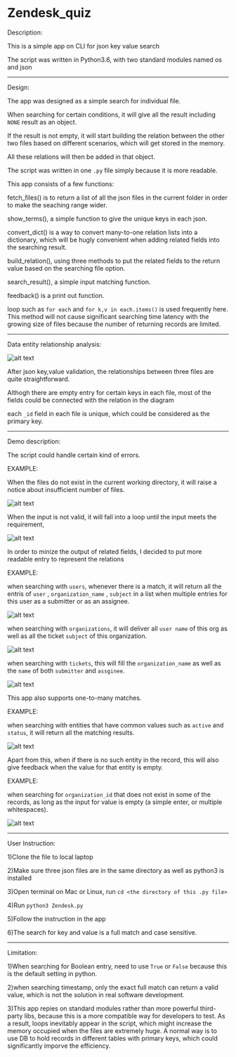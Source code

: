 # Zendesk_quiz

Description:

This is a simple app on CLI for json key value search

The script was written in Python3.6, with two standard modules named os and json

-------------------------------------------------------------------------------------------------

Design:

The app was designed as a simple search for individual file.

When searching for certain conditions, it will give all the result including `NONE` result as an object.

If the result is not empty, it will start building the relation between the other two files based on different scenarios, which will get stored in the memory.

All these relations will then be added in that object.



The script was written in one `.py` file simply because it is more readable.

This app consists of a few functions:

fetch_files() is to return a list of all the json files in the current folder in order to make the seaching range wider.

show_terms(), a simple function to give the unique keys in each json.

convert_dict() is a way to convert many-to-one relation lists into a dictionary, which will be hugly convenient when adding related fields into the searching result.

build_relation(), using three methods to put the related fields to the return value based on the searching file option.

search_result(), a simple input matching function.

feedback() is a print out function.

loop such as `for each` and `for k,v in each.items()` is used frequently here. This method will not cause significant searching time latency with the growing size of files because the number of returning records are limited.

-------------------------------------------------------------------------------------------------

Data entity relationship analysis:


![alt text](ER_DIAGRAM.png "The relationships between 3 files")


After json key,value validation, the relationships between three files are quite straightforward.

Althogh there are empty entry for certain keys in each file, most of the fields could be connected with the relation in the diagram

each `_id` field in each file is unique, which could be considered as the primary key.

--------------------------------------------------------------------------------------------------

Demo description:

The script could handle certain kind of errors.

EXAMPLE:

When the files do not exist in the current working directory, it will raise a notice about insufficient number of files.

![alt text](error1.png "Files missing")

When the input is not valid, it will fall into a loop until the input meets the requirement,

![alt text](error2.png "Files missing")

In order to minize the output of related fields, I decided to put more readable entry to represent the relations

EXAMPLE:

when searching with `users`, whenever there is a match, it will return all the entris of `user` , `organization_name` , `subject` in a list when multiple entries for this user as a submitter or as an assignee.

![alt text](users.png "user relation demo")

when searching with `organizations`, it will deliver all `user name` of this org as well as all the ticket `subject` of this organization.

![alt text](orgs.png "organization relation demo")

when searching with `tickets`, this will fill the `organization_name` as well as the `name` of both `submitter` and `assginee`.

![alt text](tickets.png "tickets relation demo")

This app also supports one-to-many matches.

EXAMPLE:

when searching with entities that have common values such as `active` and `status`, it will return all the matching results.

![alt text](unusual.png "unusual search key relation demo")


Apart from this, when if there is no such entity in the record, this will also give feedback when the value for that entity is empty.

EXAMPLE:

when searching for `organization_id` that does not exist in some of the records, as long as the input for value is empty (a simple enter, or multiple whitespaces).

![alt text](null.png "empty description relation demo")


--------------------------------------------------------------------------------------------------

User Instruction:

1)Clone the file to local laptop

2)Make sure three json files are in the same directory as well as python3 is installed

3)Open terminal on Mac or Linux, run `cd <the directory of this .py file>`

4)Run `python3 Zendesk.py`

5)Follow the instruction in the app

6)The search for key and value is a full match and case sensitive.


------------------------------------------------------------------------------------------------

Limitation:

1)When searching for Boolean entry, need to use `True` or `False` because this is the default setting in python.

2)when searching timestamp, only the exact full match can return a valid value, which is not the solution in real software development.

3)This app repies on standard modules rather than more powerful third-party libs, because this is a more compatible way for developers to test. As a result, loops inevitably appear in the script, which might increase the memory occupied when the files are extremely huge.
A normal way is to use DB to hold records in different tables with primary keys, which could significantly imporve the efficiency.

